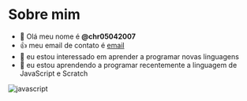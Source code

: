 # Sobre mim

- 👋 Olá meu nome é **@chr05042007**
- :+1: meu email de contato é [email](chistianribeiro56@gmail.com)
- 👀 eu estou interessado em aprender a programar novas linguagens
- 🌱 eu estou aprendendo a programar recentemente a linguagem de JavaScript e Scratch

![javascript](https://img.shields.io/badge/JavaScript-323330?style=for-the-badge&logo=javascript&logoColor=F7DF1E)
